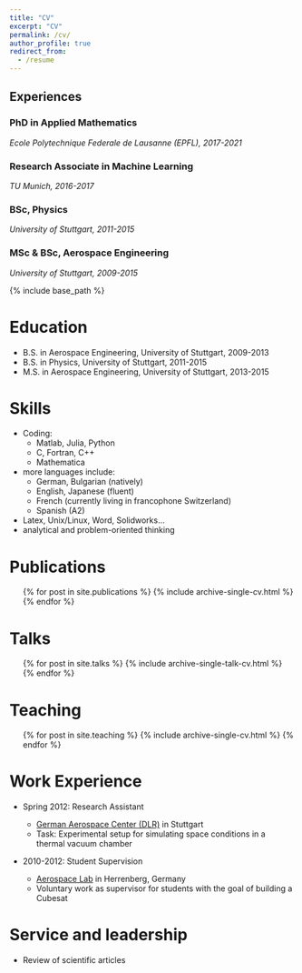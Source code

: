 ```yaml
---
title: "CV"
excerpt: "CV"
permalink: /cv/
author_profile: true
redirect_from:
  - /resume
---
```


## Experiences
### PhD in Applied Mathematics
*Ecole Polytechnique Federale de Lausanne (EPFL), 2017-2021*

### Research Associate in Machine Learning
*TU Munich, 2016-2017*

### BSc, Physics
*University of Stuttgart, 2011-2015*

### MSc & BSc, Aerospace Engineering
*University of Stuttgart, 2009-2015*

{% include base_path %}

Education
=====
* B.S. in Aerospace Engineering, University of Stuttgart, 2009-2013
* B.S. in Physics, University of Stuttgart, 2011-2015
* M.S. in Aerospace Engineering, University of Stuttgart, 2013-2015
  
Skills
=====
* Coding:
  * Matlab, Julia, Python
  * C, Fortran, C++
  * Mathematica
* more languages include:
  * German, Bulgarian (natively)
  * English, Japanese (fluent)
  * French (currently living in francophone Switzerland)
  * Spanish (A2)
* Latex, Unix/Linux, Word, Solidworks...
* analytical and problem-oriented thinking

Publications
=====
  <ul>{% for post in site.publications %}
    {% include archive-single-cv.html %}
  {% endfor %}</ul>
  
Talks
=====
  <ul>{% for post in site.talks %}
    {% include archive-single-talk-cv.html %}
  {% endfor %}</ul>
  
Teaching
=====
  <ul>{% for post in site.teaching %}
    {% include archive-single-cv.html %}
  {% endfor %}</ul>
  
Work Experience
=====
* Spring 2012: Research Assistant
  * [German Aerospace Center (DLR)](https://www.dlr.de/dlr/desktopdefault.aspx/tabid-10176/) in Stuttgart
  * Task: Experimental setup for simulating space conditions in a thermal vacuum chamber

* 2010-2012: Student Supervision
  * [Aerospace Lab](https://aerospace-lab.de) in Herrenberg, Germany
  * Voluntary work as supervisor for students with the goal of building a Cubesat
  
Service and leadership
=====
* Review of scientific articles
